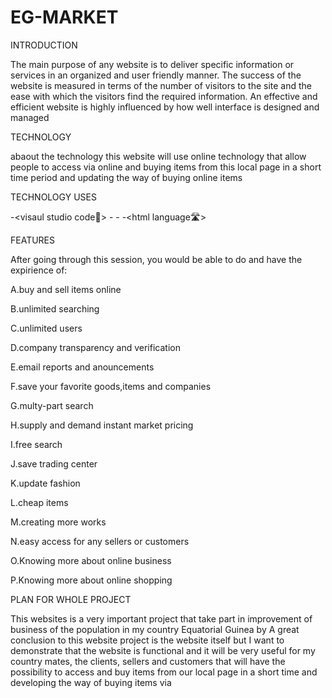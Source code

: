 # EG-MARKET
 INTRODUCTION
 
 
The main purpose of any website is to deliver specific
information or services in an organized and user friendly
manner. The success of the website is measured in terms of
the number of visitors to the site and the ease with which the
visitors find the required information. An effective and efficient
website is highly influenced by how well interface is designed
and managed

TECHNOLOGY

abaout the technology this website will use online technology that allow people to access via online and buying items from this local page in a short time period and updating the way of buying online items

TECHNOLOGY USES

-<visaul studio code🌌>
-<css>
-<javascritp>
-<html language🛣>
<google chrome>
 <github>
  

FEATURES


After going through this session, you would be able to do and have the expirience of:

A.buy and sell items online

B.unlimited searching

C.unlimited users

D.company transparency and verification

E.email reports and anouncements

F.save your favorite  goods,items and companies

G.multy-part search

H.supply and demand instant market pricing

I.free search

J.save trading center

K.update fashion

L.cheap items

M.creating more works 

N.easy access for any sellers or customers
 
O.Knowing more about online business 

P.Knowing more about online shopping
 

PLAN FOR WHOLE PROJECT
 
 
 This websites is a very important project  that take part in improvement of business  of the population in my country Equatorial Guinea
 by A great conclusion to this  website project is the website itself but I want to  demonstrate that the website is functional and it will be very useful for my country mates, the clients, sellers and customers  that will have the possibility to access and buy items from our local page in a short time and developing the way of buying items  via 
